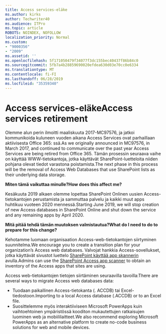 ```yaml
---
title: Access services-eläke
ms.author: kirks
author: Techwriter40
ms.audience: ITPro
ms.topic: article
ROBOTS: NOINDEX, NOFOLLOW
localization_priority: Normal
ms.custom:
- "9000356"
- "2009"
ms.assetid: ''
ms.openlocfilehash: 5f171050479f34077f3dc155bec40437f86b84c0
ms.sourcegitcommit: 5fb7a4b28859690020efdea630d03e70cc0e6334
ms.translationtype: MT
ms.contentlocale: fi-FI
ms.lasthandoff: 06/28/2019
ms.locfileid: "35359340"
---
```

# <a name="access-services-retirement"></a><span data-ttu-id="738cc-102">Access services-eläke</span><span class="sxs-lookup"><span data-stu-id="738cc-102">Access services retirement</span></span>

<span data-ttu-id="738cc-103">Olemme alun perin ilmoitti maaliskuuta 2017-MC97576, ja jatkoi kommunikoida kuluneen vuoden aikana Access Services ovat parhaillaan aktiivisesta Office 365: ssä.</span><span class="sxs-lookup"><span data-stu-id="738cc-103">As we originally announced in MC97576, in March 2017, and continued to communicate over the past year Access Services are being retired from Office 365.</span></span> <span data-ttu-id="738cc-104">Tämän prosessin seuraava vaihe on käyttää WWW-tietokantoja, jotka käyttävät SharePoint-luetteloita niiden pohjana olevat tiedot varastona poistamista.</span><span class="sxs-lookup"><span data-stu-id="738cc-104">The next phase in this process will be the removal of Access Web Databases that use SharePoint lists as their underlying data storage.</span></span>

<span data-ttu-id="738cc-105">**Miten tämä vaikuttaa minulle?**</span><span class="sxs-lookup"><span data-stu-id="738cc-105">**How does this affect me?**</span></span>

<span data-ttu-id="738cc-106">Kesäkuuta 2019 alkaen olemme lopettaa SharePoint Onlinen uusien Access-tietokantojen perustamista ja sammuttaa palvelu ja kaikki muut apps huhtikuu vuoteen 2020 mennessä.</span><span class="sxs-lookup"><span data-stu-id="738cc-106">Starting June 2019, we will stop creation of new Access databases in SharePoint Online and shut down the service and any remaining apps by April 2020.</span></span>

<span data-ttu-id="738cc-107">**Mitä pitää tehdä tämän muutoksen valmistautua?**</span><span class="sxs-lookup"><span data-stu-id="738cc-107">**What do I need to do to prepare for this change?**</span></span>

<span data-ttu-id="738cc-108">Kehotamme luomaan organisaation Access-web-tietokantojen siirtyminen suunnitelma.</span><span class="sxs-lookup"><span data-stu-id="738cc-108">We encourage you to create a transition plan for your organization’s Access web databases.</span></span> <span data-ttu-id="738cc-109">Valvojat hankkia Access-sovellukset, jotka käyttävät sivustot luettelo [SharePoint käyttää app skannerin](https://github.com/SharePoint/PnP-Tools/tree/master/Solutions/SharePoint.AccessApp.Scanner) avulla.</span><span class="sxs-lookup"><span data-stu-id="738cc-109">Admins can use the [SharePoint Access app scanner](https://github.com/SharePoint/PnP-Tools/tree/master/Solutions/SharePoint.AccessApp.Scanner) to obtain an inventory of the Access apps that sites are using.</span></span>

<span data-ttu-id="738cc-110">Access web-tietokantojen tietojen siirtäminen seuraavilla tavoilla:</span><span class="sxs-lookup"><span data-stu-id="738cc-110">There are several ways to migrate Access web databases data:</span></span>

- <span data-ttu-id="738cc-111">Tuodaan paikallinen Access-tietokanta (. ACCDB) tai Excel-tiedostoon.</span><span class="sxs-lookup"><span data-stu-id="738cc-111">Importing to a local Access database (.ACCDB) or to an Excel file.</span></span>
- <span data-ttu-id="738cc-112">Suosittelemme myös interaktiiviseen Microsoft PowerApps kuin vaihtoehtoinen ympäristössä kooditon mukautettujen ratkaisujen luominen web ja mobiililaitteet.</span><span class="sxs-lookup"><span data-stu-id="738cc-112">We also recommend exploring Microsoft PowerApps as an alternative platform to create no-code business solutions for web and mobile devices.</span></span>